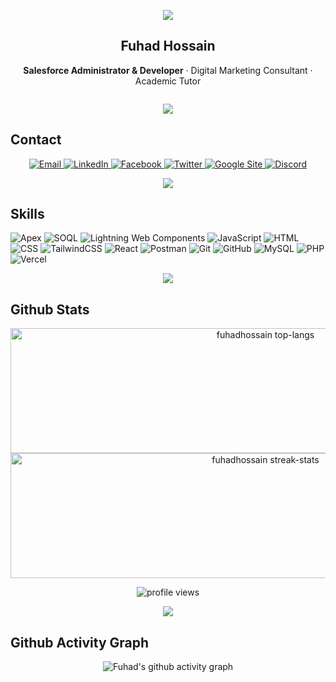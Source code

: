 <p align="center">
  <!-- You can swap these images for personal GIFs or photos if desired -->
  <img src="https://user-images.githubusercontent.com/73097560/115834477-dbab4500-a447-11eb-908a-139a6edaec5c.gif">
</p>

<h2 align="center">Fuhad Hossain</h2>
<p align="center">
  <b>Salesforce Administrator & Developer</b> · Digital Marketing Consultant · Academic Tutor
</p>

<p align="center">
  <a href="https://github.com/fuhadhossain" target="_blank">
    <img src="https://github-widgetbox.vercel.app/api/profile?username=fuhadhossain&data=followers,repositories,stars,commits&theme=dark" alt="GitHub WidgetBox" width="90%" height="0%">
  </a>
</p>

<p align="center">
  <img src="https://user-images.githubusercontent.com/73097560/115834477-dbab4500-a447-11eb-908a-139a6edaec5c.gif">
</p>

## Contact

<p align="center">
  <a href="mailto:hello@fuhadhossain.com" target="_blank">
    <img src="https://img.shields.io/badge/Gmail-D14836?style=for-the-badge&logo=gmail&logoColor=white" alt="Email" />
  </a>
  <a href="https://www.linkedin.com/in/fuhadhossain/" target="_blank">
    <img src="https://img.shields.io/badge/linkedin-%230077B5.svg?style=for-the-badge&logo=linkedin&logoColor=white" alt="LinkedIn" />
  </a>
  <a href="https://www.facebook.com/fuhadhossain.official" target="_blank">
    <img src="https://img.shields.io/badge/Facebook-%231877F2.svg?style=for-the-badge&logo=Facebook&logoColor=white" alt="Facebook" />
  </a>
  <a href="https://twitter.com/fuhadthedev" target="_blank">
    <img src="https://img.shields.io/badge/Twitter-%231DA1F2.svg?style=for-the-badge&logo=Twitter&logoColor=white" alt="Twitter" />
  </a>
  <a href="https://sites.google.com/view/fuhadhossain" target="_blank">
    <img src="https://img.shields.io/badge/google-4285F4?style=for-the-badge&logo=google&logoColor=white" alt="Google Site" />
  </a>
  <a href="https://discordapp.com/users/fuhadhossain" target="_blank">
    <img src="https://img.shields.io/badge/Discord-%235865F2.svg?style=for-the-badge&logo=discord&logoColor=white" alt="Discord" />
  </a>
</p>

<p align="center">
  <img src="https://user-images.githubusercontent.com/73097560/115834477-dbab4500-a447-11eb-908a-139a6edaec5c.gif">
</p>

## Skills

<p>
  <img alt="Apex" src="https://img.shields.io/badge/Apex-1798c1?style=for-the-badge&logo=salesforce&logoColor=white">
  <img alt="SOQL" src="https://img.shields.io/badge/SOQL-1798c1?style=for-the-badge&logo=salesforce&logoColor=white">
  <img alt="Lightning Web Components" src="https://img.shields.io/badge/LWC-FA6337?style=for-the-badge&logo=Salesforce&logoColor=white">
  <img alt="JavaScript" src="https://img.shields.io/badge/javascript-%23323330.svg?style=for-the-badge&logo=javascript&logoColor=%23F7DF1E">
  <img alt="HTML" src="https://img.shields.io/badge/html5-%23E34F26.svg?style=for-the-badge&logo=html5&logoColor=white">
  <img alt="CSS" src="https://img.shields.io/badge/css3-%231572B6.svg?style=for-the-badge&logo=css3&logoColor=white">
  <img alt="TailwindCSS" src="https://img.shields.io/badge/tailwindcss-%2338B2AC.svg?style=for-the-badge&logo=tailwindcss&logoColor=white">
  <img alt="React" src="https://img.shields.io/badge/react-%2320232a.svg?style=for-the-badge&logo=react&logoColor=%2361DAFB">
  <img alt="Postman" src="https://img.shields.io/badge/Postman-FF6C37?style=for-the-badge&logo=postman&logoColor=white">
  <img alt="Git" src="https://img.shields.io/badge/git-%23F05033.svg?style=for-the-badge&logo=git&logoColor=white">
  <img alt="GitHub" src="https://img.shields.io/badge/github-%23121011.svg?style=for-the-badge&logo=github&logoColor=white">
  <img alt="MySQL" src="https://img.shields.io/badge/mysql-%2300f.svg?style=for-the-badge&logo=mysql&logoColor=white">
  <img alt="PHP" src="https://img.shields.io/badge/php-%23777BB4.svg?style=for-the-badge&logo=php&logoColor=white">
  <img alt="Vercel" src="https://img.shields.io/badge/vercel-%23000000.svg?style=for-the-badge&logo=vercel&logoColor=white">
</p>

<p align="center">
  <img src="https://user-images.githubusercontent.com/73097560/115834477-dbab4500-a447-11eb-908a-139a6edaec5c.gif">
</p>

## Github Stats

<p align="center">
  <a href="https://github.com/fuhadhossain">
    <img width="800" height="200" src="https://github-readme-stats.vercel.app/api/top-langs/?username=fuhadhossain&theme=codeSTACKr&bg_color=00000000&hide_border=true&layout=compact&include_all_commits=true&count_private=true&disable_animations=true" alt="fuhadhossain top-langs"/>
    <img width="800" height="200" src="https://streak-stats.demolab.com?user=fuhadhossain&theme=codeSTACKr&bg_color=00000000&hide_border=true&layout=compact&include_all_commits=true&count_private=true&disable_animations=true" alt="fuhadhossain streak-stats" />
  </a>
</p>

<div id="header" align="center">
  <img src="https://komarev.com/ghpvc/?username=fuhadhossain&style=for-the-badge&color=orange" alt="profile views"/>
</div>

<p align="center">
  <img src="https://user-images.githubusercontent.com/73097560/115834477-dbab4500-a447-11eb-908a-139a6edaec5c.gif">
</p>

## Github Activity Graph

<p align="center">
  <img src="https://github-readme-activity-graph.vercel.app/graph?username=fuhadhossain&theme=codeSTACKr" alt="Fuhad's github activity graph"/>
</p>

